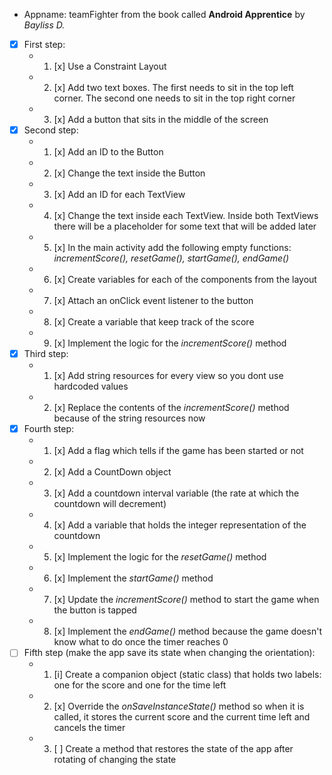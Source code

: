 * Appname: teamFighter from the book called **Android Apprentice** by *Bayliss D.*
* [x] First step:
	* 1. [x] Use a Constraint Layout
	* 2. [x] Add two text boxes. The first needs to sit in the top left corner. The second one needs to sit in the top right corner
	* 3. [x] Add a button that sits in the middle of the screen
* [x] Second step:
	* 1. [x] Add an ID to the Button
	* 2. [x] Change the text inside the Button
	* 3. [x] Add an ID for each TextView
	* 4. [x] Change the text inside each TextView. Inside both TextViews there will be a placeholder for some text that will be added later
	* 5. [x] In the main activity add the following empty functions: *incrementScore(), resetGame(), startGame(), endGame()*
	* 6. [x] Create variables for each of the components from the layout
	* 7. [x] Attach an onClick event listener to the button
	* 8. [x] Create a variable that keep track of the score
	* 9. [x] Implement the logic for the *incrementScore()* method
* [x] Third step:
	* 1. [x] Add string resources for every view so you dont use hardcoded values
	* 2. [x] Replace the contents of the *incrementScore()* method because of the string resources now
* [x] Fourth step:
	* 1. [x] Add a flag which tells if the game has been started or not
	* 2. [x] Add a CountDown object
	* 3. [x] Add a countdown interval variable (the rate at which the countdown will decrement)
	* 4. [x] Add a variable that holds the integer representation of the countdown
	* 5. [x] Implement the logic for the *resetGame()* method
	* 6. [x] Implement the *startGame()* method
	* 7. [x] Update the *incrementScore()* method to start the game when the button is tapped
	* 8. [x] Implement the *endGame()* method because the game doesn't know what to do once the timer reaches 0
* [ ] Fifth step (make the app save its state when changing the orientation):
	* 1. [i] Create a companion object (static class) that holds two labels: one for the score and one for the time left
	* 2. [x] Override the *onSaveInstanceState()* method so when it is called, it stores the current score and the current time left and cancels the timer
	* 3. [ ] Create a method that restores the state of the app after rotating of changing the state	
